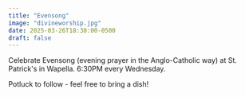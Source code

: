 ```yaml
---
title: "Evensong"
image: "divineworship.jpg"
date: 2025-03-26T18:30:00-0500
draft: false
---
```


Celebrate Evensong (evening prayer in the Anglo-Catholic way) at St. Patrick's in Wapella. 6:30PM every Wednesday.

Potluck to follow - feel free to bring a dish!